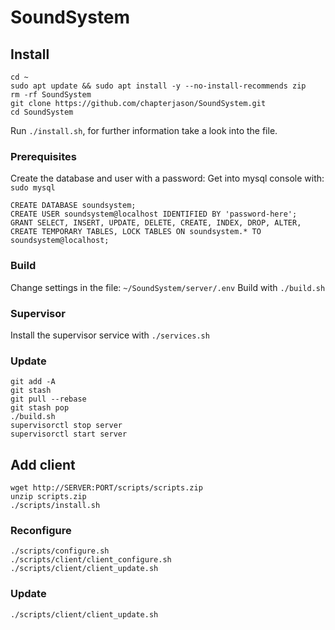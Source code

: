 
# SoundSystem


## Install

```
cd ~
sudo apt update && sudo apt install -y --no-install-recommends zip
rm -rf SoundSystem
git clone https://github.com/chapterjason/SoundSystem.git
cd SoundSystem
```

Run `./install.sh`, for further information take a look into the file.

### Prerequisites

Create the database and user with a password:
Get into mysql console with: `sudo mysql`

```mysql
CREATE DATABASE soundsystem;
CREATE USER soundsystem@localhost IDENTIFIED BY 'password-here';
GRANT SELECT, INSERT, UPDATE, DELETE, CREATE, INDEX, DROP, ALTER, CREATE TEMPORARY TABLES, LOCK TABLES ON soundsystem.* TO soundsystem@localhost;
```

### Build

Change settings in the file: `~/SoundSystem/server/.env`
Build with `./build.sh`

### Supervisor

Install the supervisor service with `./services.sh`

### Update

```
git add -A
git stash
git pull --rebase
git stash pop
./build.sh
supervisorctl stop server
supervisorctl start server
```

## Add client

```
wget http://SERVER:PORT/scripts/scripts.zip
unzip scripts.zip
./scripts/install.sh
```


### Reconfigure

```
./scripts/configure.sh
./scripts/client/client_configure.sh
./scripts/client/client_update.sh
```

### Update

```
./scripts/client/client_update.sh
```

